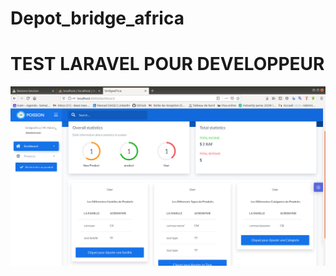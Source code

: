 # Depot_bridge_africa

# TEST LARAVEL POUR DEVELOPPEUR

![WEB_INTERFACE](Screenshots/d_comparaison.png)

